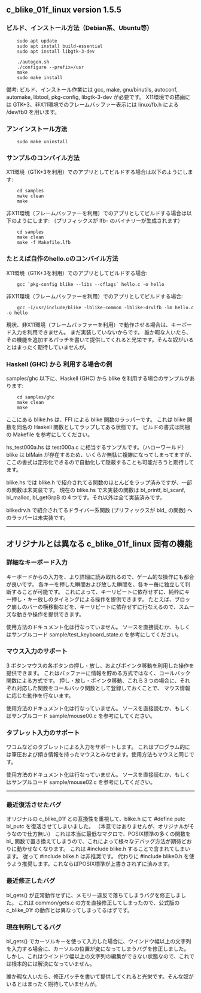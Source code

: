 ## c_blike_01f_linux version 1.5.5

### ビルド、インストール方法（Debian系、Ubuntu等）

        sudo apt update
        sudo apt install build-essential
        sudo apt install libgtk-3-dev

        ./autogen.sh
        ./configure --prefix=/usr
        make
        sudo make install

備考: ビルド、インストール作業には gcc, make, gnu/binutils, autoconf, automake, libtool, pkg-config, libgtk-3-dev が必要です。
X11環境での描画には GTK+3、非X11環境でのフレームバッファー表示には linux/fb.h による /dev/fb0 を用います。

### アンインストール方法

        sudo make uninstall

### サンプルのコンパイル方法
X11環境（GTK+3を利用）でのアプリとしてビルドする場合は以下のようにします:

        cd samples
        make clean
        make

非X11環境（フレームバッファーを利用）でのアプリとしてビルドする場合は以下のようにします:
（プリフィックスが lfb- のバイナリーが生成されます）

        cd samples
        make clean
        make -f Makefile.lfb

### たとえば自作のhello.cのコンパイル方法
X11環境（GTK+3を利用）でのアプリとしてビルドする場合:

        gcc `pkg-config blike --libs --cflags` hello.c -o hello

非X11環境（フレームバッファーを利用）でのアプリとしてビルドする場合:

        gcc -I/usr/include/blike -lblike-common -lblike-drvlfb -lm hello.c -o hello

現状、非X11環境（フレームバッファーを利用）で動作させる場合は、キーボード入力を利用できません。
まだ実装していないからです。
誰か暇な人いたら、その機能を追加するパッチを書いて提供してくれると光栄です。そんな奴がいるとはまったく期待していませんが。

### Haskell (GHC) から 利用する場合の例
samples/ghc 以下に、Haskell (GHC) から blike を利用する場合のサンプルがあります:

        cd samples/ghc
        make clean
        make

ここにある blike.hs は、FFI による blike 関数のラッパーです。
これは blike 関数を同名の Haskell 関数としてラップしてある状態です。
ビルドの書式は同梱の Makefile を参考にしてください。

hs_test000a.hs は test000a.c に相当するサンプルです。（ハローワールド）
blike は blMain が存在するため、いくらか無駄に複雑になってしまってますが、ここの書式は定形化できるので自動化して隠蔽することも可能だろうと期待してます。

blike.hs では blike.h で紹介されてる関数のほとんどをラップ済みですが、一部の関数は未実装です。
現在の blike.hs で未実装の関数は bl_printf, bl_scanf, bl_malloc, bl_getGrpB の４つです。それ以外は全て実装済みです。

blikedrv.h で紹介されてるドライバー系関数 (プリフィックスが bld_ の関数) へのラッパーは未実装です。

***
## オリジナルとは異なる c_blike_01f_linux 固有の機能

### 詳細なキーボード入力
キーボードからの入力を、より詳細に読み取れるので、ゲーム的な操作にも都合が良いです。
各キーを押した瞬間および放した瞬間を、各キー毎に独立して判断することが可能です。
これによって、キーリピートに依存せずに、純粋にキー押し・キー放しのタイミングによる操作を提供できます。
たとえば、ブロック崩しのバーの横移動などを、キーリピートに依存せずに行なえるので、スムーズな動きや操作を提供できます。

使用方法のドキュメント化は行なっていません。
ソースを直接読むか、もしくはサンプルコード sample/test_keyboard_state.c を参考にしてください。

### マウス入力のサポート
3 ボタンマウスの各ボタンの押し・放し、およびポインタ移動を利用した操作を提供できます。
これはバッファーに情報を貯める方式ではなく、コールバック関数による方式です。
押し・放し・ポインタ移動、これら３つの場合に、それぞれ対応した関数をコールバック関数として登録しておくことで、
マウス情報に応じた動作を行ないます。

使用方法のドキュメント化は行なっていません。
ソースを直接読むか、もしくはサンプルコード sample/mouse00.c を参考にしてください。

### タブレット入力のサポート
ワコムなどのタブレットによる入力をサポートします。
これはプログラム的には筆圧および傾き情報を持ったマウスとみなせます。使用方法もマウスと同じです。

使用方法のドキュメント化は行なっていません。
ソースを直接読むか、もしくはサンプルコード sample/mouse02.c を参考にしてください。

***

### 最近復活させたバグ
オリジナルの c_blike_01f との互換性を重視して、blike.h にて #define putc bl_putc を復活させてしまいました。
（本意ではありませんが、オリジナルがそうなので仕方無い）
これは本当に最低なマクロで、POSIX標準の多くの関数を bl_ 関数で置き換えてしまうので、これによって様々なデバッグ方法が期待どおりに動かせなくなります。
これは #include blike.h することで含まれてしまいます。
従って #include blike.h は非推奨です。
代わりに #include blike0.h を使うよう推奨します。これならばPOSIX標準が上書きされずに済みます。

### 最近修正したバグ
bl_gets() が正常動作せずに、メモリー違反で落ちてしまうバグを修正しました。
これは common/gets.c の方を直接修正してしまったので、公式版の c_blike_01f の動作とは異なってしまってるはずです。

### 現在判明してるバグ
bl_gets() でカーソルキーを使って入力した場合に、ウインドウ幅以上の文字列を入力する場合に、カーソルの位置が変になってしまうバグを修正しました。
しかし、これはウインドウ幅以上の文字列の編集ができない状態なので、これでは根本的には解決になっていません。

誰か暇な人いたら、修正パッチを書いて提供してくれると光栄です。そんな奴がいるとはまったく期待していませんが。
